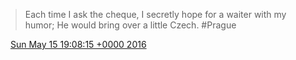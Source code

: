 > Each time I ask the cheque, I secretly hope for a waiter with my humor; He would bring over a little Czech\. \#Prague

<img src="../../media/tweet.ico" width="12" /> [Sun May 15 19:08:15 +0000 2016](https://twitter.com/DromerDenker/status/731924172184686592)